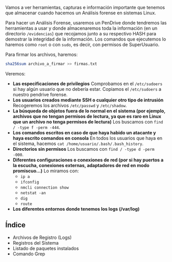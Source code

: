 Vamos a ver herramientas, capturas e información importante que tenemos que almacenar cuando hacemos un Análisis forense en sistemas Linux.

Para hacer un Análisis Forense, usaremos un PenDrive donde tendremos las herramientas a usar y donde almacenaremos toda la información (en un directorio `/evidencias`) que recojamos junto a su respectivo HASH para demostrar la integridad de la información.
Los comandos que ejecutemos lo haremos como `root` o con `sudo`, es decir, con permisos de SuperUsuario.

Para firmar los archivos, haremos:
```bash
sha256sum archivo_a_firmar >> firmas.txt
```

Veremos:
- **Las especificaciones de privilegios**
	Comprobamos en el `/etc/sudoers` si hay algún usuario que no debería estar. Copiamos el `/etc/sudoers` a nuestro pendrive forense.
- **Los usuarios creados mediante SSH o cualquier otro tipo de intrusión**
	Recogeremos los archivos `/etc/passwd` y `/etc/shadow`.
- **La búsqueda de objetos fuera de lo normal en el sistema (por ejemplo, archivos que no tengan permisos de lectura, ya que es raro en Linux que un archivo no tenga permisos de lectura)**
	Los buscamos con `find / -type f -perm -444`.
- **Los comandos escritos en caso de que haya habido un atacante y haya escrito comandos en consola** 
	En todos los usuarios que haya en el sistema, hacemos `cat /home/usuario/.bash/.bash_history`.
- **Directorios sin permisos**
	Los buscamos con `find / -type d -perm -000`.
- **Diferentes configuraciones o conexiones de red (por si hay puertos a la escucha, conexiones externas, adaptadores de red en modo promiscuo...)**
	Lo miramos con:
	- `ip a`
	- `ifconfig`
	- `nmcli connection show`
	- `netstat -an`
	- `dig`
	- `route`
- **Los diferentes entornos donde tenemos los logs (/var/log)**

## Índice
- Archivos de Registro (Logs)
- Registros del Sistema
- Listado de paquetes instalados
- Comando Grep
